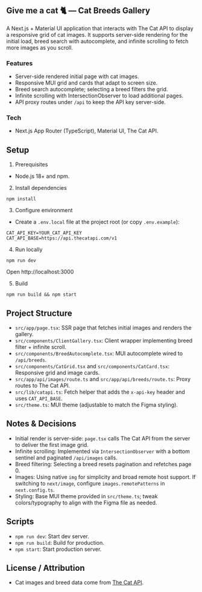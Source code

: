 ## Give me a cat 🐈 — Cat Breeds Gallery

A Next.js + Material UI application that interacts with The Cat API to display a responsive grid of cat images. It supports server-side rendering for the initial load, breed search with autocomplete, and infinite scrolling to fetch more images as you scroll.

### Features

- Server-side rendered initial page with cat images.
- Responsive MUI grid and cards that adapt to screen size.
- Breed search autocomplete; selecting a breed filters the grid.
- Infinite scrolling with IntersectionObserver to load additional pages.
- API proxy routes under `/api` to keep the API key server-side.

### Tech

- Next.js App Router (TypeScript), Material UI, The Cat API.

## Setup

1) Prerequisites
- Node.js 18+ and npm.

2) Install dependencies
```
npm install
```

3) Configure environment
- Create a `.env.local` file at the project root (or copy `.env.example`):
```
CAT_API_KEY=YOUR_CAT_API_KEY
CAT_API_BASE=https://api.thecatapi.com/v1
```

4) Run locally
```
npm run dev
```
Open http://localhost:3000

5) Build
```
npm run build && npm start
```

## Project Structure

- `src/app/page.tsx`: SSR page that fetches initial images and renders the gallery.
- `src/components/ClientGallery.tsx`: Client wrapper implementing breed filter + infinite scroll.
- `src/components/BreedAutocomplete.tsx`: MUI autocomplete wired to `/api/breeds`.
- `src/components/CatGrid.tsx` and `src/components/CatCard.tsx`: Responsive grid and image cards.
- `src/app/api/images/route.ts` and `src/app/api/breeds/route.ts`: Proxy routes to The Cat API.
- `src/lib/catapi.ts`: Fetch helper that adds the `x-api-key` header and uses `CAT_API_BASE`.
- `src/theme.ts`: MUI theme (adjustable to match the Figma styling).

## Notes & Decisions

- Initial render is server-side: `page.tsx` calls The Cat API from the server to deliver the first image grid.
- Infinite scrolling: Implemented via `IntersectionObserver` with a bottom sentinel and paginated `/api/images` calls.
- Breed filtering: Selecting a breed resets pagination and refetches page 0.
- Images: Using native `img` for simplicity and broad remote host support. If switching to `next/image`, configure `images.remotePatterns` in `next.config.ts`.
- Styling: Base MUI theme provided in `src/theme.ts`; tweak colors/typography to align with the Figma file as needed.

## Scripts

- `npm run dev`: Start dev server.
- `npm run build`: Build for production.
- `npm start`: Start production server.

## License / Attribution

- Cat images and breed data come from [The Cat API](https://thecatapi.com/).
